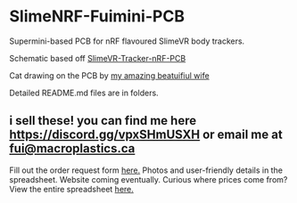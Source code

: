 # SlimeNRF-Fuimini-PCB

Supermini-based PCB for nRF flavoured SlimeVR body trackers.

Schematic based off [SlimeVR-Tracker-nRF-PCB](https://github.com/SlimeVR/SlimeVR-Tracker-nRF-PCB)

Cat drawing on the PCB by [my amazing beatuifiul wife](https://www.tumblr.com/circlegirl?source=share)

Detailed README.md files are in folders.

## i sell these! you can find me here https://discord.gg/vpxSHmUSXH or email me at fui@macroplastics.ca
Fill out the order request form [here.](https://docs.google.com/forms/d/e/1FAIpQLScfmLpJ5HOZYNQvP2Ge38ma0vZgONCtincXcMHiBUueDEZLeg/viewform?usp=header)
Photos and user-friendly details in the spreadsheet. Website coming eventually.
Curious where prices come from? View the entire spreadsheet [here.](https://docs.google.com/spreadsheets/d/1-DEjWeG9QTNUDS4sDUu9tLBtSAE7vLcxPEyWA9YvnTc/edit?usp=sharing)